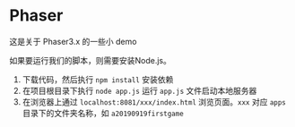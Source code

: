 # Phaser
这是关于 Phaser3.x 的一些小 demo 

如果要运行我们的脚本，则需要安装Node.js。
1. 下载代码，然后执行 `npm install` 安装依赖
2. 在项目根目录下执行 `node app.js` 运行 `app.js` 文件启动本地服务器
3. 在浏览器上通过 `localhost:8081/xxx/index.html` 浏览页面。`xxx` 对应 `apps` 目录下的文件夹名称，如 `a20190919firstgame`

